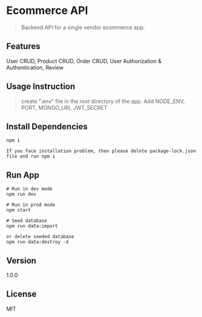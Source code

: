 # Ecommerce API
> Backend API for a single vendor ecommerce app.

## Features
User CRUD, Product CRUD, Order CRUD, User Authorization & Authentication, Review

## Usage Instruction

> create ".env" file in the root directory of the app.
> Add NODE_ENV, PORT, MONGO_URI, JWT_SECRET

## Install Dependencies

```
npm i
```
```
If you face installation problem, then please delete package-lock.json file and run npm i
```

## Run App
```
# Run in dev mode
npm run dev

# Run in prod mode
npm start

# Seed database
npm run data:import

or delete seeded database
npm run data:destroy -d
```


## Version
1.0.0

## License
MIT

